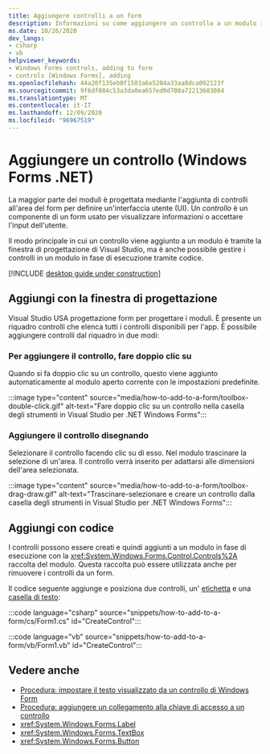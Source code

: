 ```yaml
---
title: Aggiungere controlli a un form
description: Informazioni su come aggiungere un controllo a un modulo in Windows Forms per .NET
ms.date: 10/26/2020
dev_langs:
- csharp
- vb
helpviewer_keywords:
- Windows Forms controls, adding to form
- controls [Windows Forms], adding
ms.openlocfilehash: 44a20f135eb0f1503a6e5204a33aa8dca092123f
ms.sourcegitcommit: 9f6df084c53a3da0ea657ed0d708a72213683084
ms.translationtype: MT
ms.contentlocale: it-IT
ms.lasthandoff: 12/09/2020
ms.locfileid: "96967519"
---
```

# <a name="add-a-control-windows-forms-net"></a>Aggiungere un controllo (Windows Forms .NET)

La maggior parte dei moduli è progettata mediante l'aggiunta di controlli all'area del form per definire un'interfaccia utente (UI). Un *controllo* è un componente di un form usato per visualizzare informazioni o accettare l'input dell'utente.<!-- TODO For more information about controls, see [Forms overview](..\forms\overview.md). -->

Il modo principale in cui un controllo viene aggiunto a un modulo è tramite la finestra di progettazione di Visual Studio, ma è anche possibile gestire i controlli in un modulo in fase di esecuzione tramite codice.

[!INCLUDE [desktop guide under construction](../../includes/desktop-guide-preview-note.md)]

## <a name="add-with-designer"></a>Aggiungi con la finestra di progettazione

Visual Studio USA progettazione form per progettare i moduli. È presente un riquadro controlli che elenca tutti i controlli disponibili per l'app. È possibile aggiungere controlli dal riquadro in due modi:

### <a name="add-the-control-by-double-clicking"></a>Per aggiungere il controllo, fare doppio clic su

Quando si fa doppio clic su un controllo, questo viene aggiunto automaticamente al modulo aperto corrente con le impostazioni predefinite.

:::image type="content" source="media/how-to-add-to-a-form/toolbox-double-click.gif" alt-text="Fare doppio clic su un controllo nella casella degli strumenti in Visual Studio per .NET Windows Forms":::

### <a name="add-the-control-by-drawing"></a>Aggiungere il controllo disegnando

Selezionare il controllo facendo clic su di esso. Nel modulo trascinare la selezione di un'area. Il controllo verrà inserito per adattarsi alle dimensioni dell'area selezionata.

:::image type="content" source="media/how-to-add-to-a-form/toolbox-drag-draw.gif" alt-text="Trascinare-selezionare e creare un controllo dalla casella degli strumenti in Visual Studio per .NET Windows Forms":::

## <a name="add-with-code"></a>Aggiungi con codice

I controlli possono essere creati e quindi aggiunti a un modulo in fase di esecuzione con la <xref:System.Windows.Forms.Control.Controls%2A> raccolta del modulo. Questa raccolta può essere utilizzata anche per rimuovere i controlli da un form.

Il codice seguente aggiunge e posiziona due controlli, un' [etichetta](xref:System.Windows.Forms.Label) e una [casella di testo](xref:System.Windows.Forms.TextBox):

:::code language="csharp" source="snippets/how-to-add-to-a-form/cs/Form1.cs" id="CreateControl":::

:::code language="vb" source="snippets/how-to-add-to-a-form/vb/Form1.vb" id="CreateControl":::

## <a name="see-also"></a>Vedere anche

- [Procedura: impostare il testo visualizzato da un controllo di Windows Form](how-to-set-the-display-text.md)
- [Procedura: aggiungere un collegamento alla chiave di accesso a un controllo](how-to-create-access-keys.md)
- <xref:System.Windows.Forms.Label>
- <xref:System.Windows.Forms.TextBox>
- <xref:System.Windows.Forms.Button>
